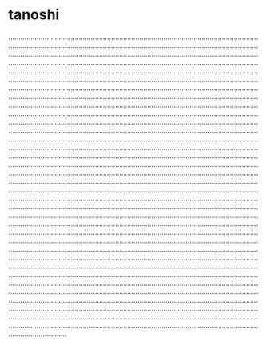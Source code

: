 # tanoshi

.................................................................................................................................................................................................................................................................................................................................................................................................................................................................................................................................................................................................................................................................................................................................................................................................................................................................................................................................................................................................................................................................................................................................................................................................................................................................................................................................................................................................................................................................................................................................................................................................................................................................................................................................................................................................................................................................................................................................................................................................................................................................................................................................................................................................................................................................................................................................................................................................................................................................................................................................................................................................................................................................................................................................................................................................................................................................................................................................................................................................................................................................................................................................................................................................................................................................................................................................................................................................................................................................................................................................................................................................................................................................................................................................................................................................................................................................................................................................................................................................................................................................................................................................................................................................................................................................................................................................................................................................................................................................................................................................................